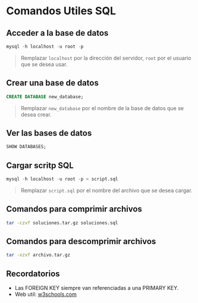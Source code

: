 # Comandos Utiles SQL

## Acceder a la base de datos

```sql
mysql -h localhost -u root -p
```

> Remplazar `localhost` por la dirección del servidor, `root` por el usuario que se desea usar.

## Crear una base de datos

```sql
CREATE DATABASE new_database;
```

> Remplazar `new_database` por el nombre de la base de datos que se desea crear.

## Ver las bases de datos

```sql
SHOW DATABASES;
```

## Cargar scritp SQL

```sql
mysql -h localhost -u root -p < script.sql
```

> Remplazar `script.sql` por el nombre del archivo que se desea cargar.

## Comandos para comprimir archivos

```bash
tar -czvf soluciones.tar.gz soluciones.sql
```

## Comandos para descomprimir archivos

```bash
tar -xzvf archivo.tar.gz
```

## Recordatorios

- Las FOREIGN KEY siempre van referenciadas a una PRIMARY KEY.
- Web util: [w3schools.com](https://www.w3schools.com/sql/)
